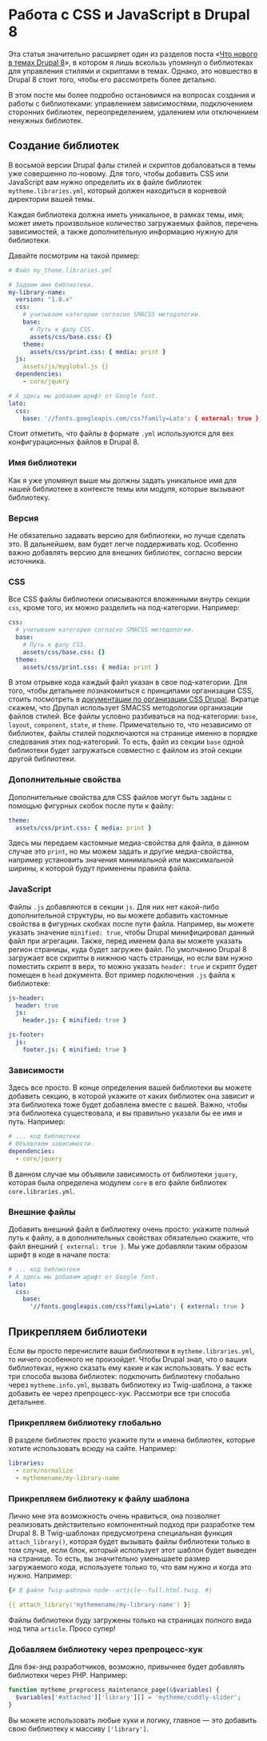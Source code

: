# Работа с CSS и JavaScript в Drupal 8

Эта статья значительно расширяет один из разделов поста «[Что нового в темах Drupal 8](http://www.master-web.info/whats-new-in-drupal-8-themes/)», в котором я лишь вскользь упомянул о библиотеках для управления стилями и скриптами в темах. Однако, это новшество в Drupal 8 стоит того, чтобы его рассмотреть более детально.

В этом посте мы более подробно остановимся на вопросах создания и работы с библиотеками: управлением зависимостями, подключением сторонних библиотек, переопределением, удалением или отключением ненужных библиотек.

<!--More-->

## Создание библиотек

В восьмой версии Drupal фалы стилей и скриптов добаловаться в темы уже совершенно по-новому. Для того, чтобы добавить CSS или JavaScript вам нужно определить их в файле библиотек `mytheme.libraries.yml`, который должен находиться в корневой директории вашей темы.

Каждая библиотека должна иметь уникальное, в рамках темы, имя; может иметь произвольное количество загружаемых файлов, перечень зависимостей, а также дополнительную информацию нужную для библиотеки.

Давайте посмотрим на такой пример:

```yml
# Файл my_theme.libraries.yml

# Задаем имя библиотеки.
my-library-name:
  version: "1.0.x"
  css:
    # учитываем категории согласно SMACSS методологии.
    base:
      # Путь к фалу CSS.
      assets/css/base.css: {}
    theme:
      assets/css/print.css: { media: print }
  js:
    assets/js/myglobal.js {}
  dependencies:
    - core/jquery

# А здесь мы добавим шрифт от Google font.
lato:
  css:
    base: '//fonts.googleapis.com/css?family=Lato': { external: true }
```

Стоит отметить, что файлы в формате `.yml` используются для вех конфигурационных файлов в Drupal 8.

### Имя библиотеки

Как я уже упомянул выше мы должны задать уникальное имя для нашей библиотеке в контексте темы или модуля, которые вызывают библиотеку.

### Версия

Не обязательно задавать версию для библиотеки, но лучше сделать это. В дальнейшем, вам будет легче поддерживать код. Особенно важно добавлять версию для внешних библиотек, согласно версии источника.

### CSS

Все CSS файлы библиотеки описываются вложенными внутрь секции `css`, кроме того, их можно разделить на под-категории. Например:

```yml
css:
  # учитываем категории согласно SMACSS методологии.
  base:
    # Путь к фалу CSS.
    assets/css/base.css: {}
  theme:
    assets/css/print.css: { media: print }
```

В этом отрывке кода каждый файл указан в свое под-категории. Для того, чтобы детальнее познакомиться с принципами организации CSS, стоить посмотреть в [документации по организации CSS Drupal](https://www.drupal.org/node/1887922). Вкратце скажем, что Друпал использует SMACSS методологии организации файлов стилей. Все файлы условно разбиваться на под-категории: `base`, `layout`, `component`, `state`, и `theme`. Примечательно то, что независимо от библиотек, файлы стилей подключаются на странице именно в порядке следования этих под-категорий. То есть, файл из секции `base` одной библиотеки будет загружаться совместно с файлом из этой секции другой библиотеки.

### Дополнительные свойства

Дополнительные свойства для CSS файлов могут быть заданы с помощью фигурных скобок после пути к файлу:

```yml
theme:
  assets/css/print.css: { media: print }
```

Здесь мы передаем кастомные медиа-свойства для файла, в данном случае это `print`, но мы можем задать и другие медиа-свойства, например установить значения минимальной или максимальной ширины, к которой будут применены правила файла.

### JavaScript

Файлы `.js` добавляются в секции `js`. Для них нет какой-либо дополнительной структуры, но вы можете добавить кастомные свойства в фигурных скобках после пути файла. Например, вы можете указать значение `minified: true`, чтобы Drupal минифицировал данный файл при агрегации. Также, перед именем фала вы можете указать регион страницы, куда будет загружен файл. По умолчанию Drupal 8 загружает все скрипты в нижнюю часть страницы, но если вам нужно поместить скрипт в верх, то можно указать `header: true` и скрипт будет помещен в `head` документа. Вот пример подключения `.js` файла к библиотеке:

```yml
js-header:
  header: true
  js:
    header.js: { minified: true }

js-footer:
  js:
    footer.js: { minified: true }
```

### Зависимости

Здесь все просто. В конце определения вашей библиотеки вы можете добавить секцию, в которой укажите от каких библиотек она зависит и эта библиотека тоже будет добавлена вместе с вашей. Важно, чтобы эта библиотека существовала, и вы правильно указали бы ее имя и путь. Например:

```yml
# ... код библиотеки
# Объявляем зависимости.
dependencies:
  - core/jquery
```

В данном случае мы объявили зависимость от библиотеки `jquery`, которая была определена модулем `core` в его файле библиотек `core.libraries.yml`.

### Внешние файлы

Добавить внешний файл в библиотеку очень просто: укажите полный путь к файлу, а в дополнительных свойствах обязательно скажите, что файл внешний `{ external: true }`. Мы уже добавляли таким образом шрифт в коде в начале поста:

```yml
# ... код библиотеки
# А здесь мы добавим шрифт от Google font.
lato:
  css:
    base:
      '//fonts.googleapis.com/css?family=Lato': { external: true }
```

## Прикрепляем библиотеки

Если вы просто перечислите ваши библиотеки в `mytheme.libraries.yml`, то ничего особенного не произойдет. Чтобы Drupal знал, что о ваших библиотеках, нужно сказать ему какие и как использовать. У вас есть три способа вызова библиотек: подключить библиотеку глобально через `mytheme.info.yml`, вызвать библиотеку из Twig-шаблона, а также добавить ее через препроцесс-хук. Рассмотри все три способа детальнее.

### Прикрепляем библиотеку глобально

В разделе библиотек просто укажите пути и имена библиотек, которые хотите использовать всюду на сайте. Например:

```yml
libraries:
  - core/normalize
  - mythemename/my-library-name
```

### Прикрепляем библиотеку к файлу шаблона

Лично мне эта возможность очень нравиться, она позволяет реализовать действительно компонентный подход при разработке тем Drupal 8. В Twig-шаблонах предусмотрена специальная функция `attach_library()`, которая будет вызывать файлы библиотеки только в том случае, если блок, который использует этот шаблон будет выведен на странице. То есть, вы значительно уменьшаете размер загружаемого кода, используете только то, что вам нужно и когда это нужно. Например:

```yml
{# В файле Twig-шаблона node--article--full.html.twig. #}

{{ attach_library('mythemename/my-library-name') }}
```
Файлы библиотеки буду загружены только на страницах полного вида нод типа `article`. Просо супер!

### Добавляем библиотеку через препроцесс-хук

Для бэк-энд разработчиков, возможно, привычнее будет добавлять библиотеки через PHP. Например:

```php
function mytheme_preprocess_maintenance_page(&$variables) {
  $variables['#attached']['library'][] = 'mytheme/cuddly-slider';
}
```

Вы можете использовать любые хуки и логику, главное — это добавить свою библиотеку к массиву `['library']`.



